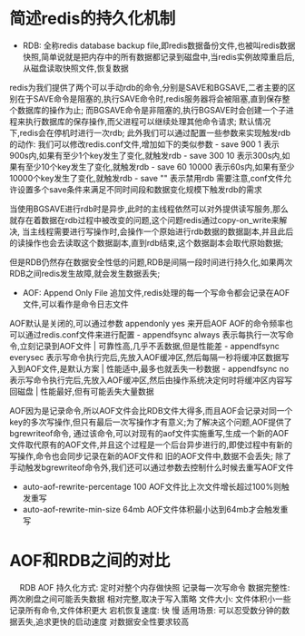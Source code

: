 # 简述redis的持久化机制
  - RDB: 全称redis database backup file,即redis数据备份文件,也被叫redis数据快照,简单说就是把内存中的所有数据都记录到磁盘中,当redis实例故障重启后,从磁盘读取快照文件,恢复数据

  redis为我们提供了两个可以手动rdb的命令,分别是SAVE和BGSAVE,二者主要的区别在于SAVE命令是阻塞的,执行SAVE命令时,redis服务器将会被阻塞,直到保存整个数据库的操作为止;
  而BGSAVE命令是非阻塞的,执行BGSAVE时会创建一个子进程来执行数据库的保存操作,而父进程可以继续处理其他命令请求;
  默认情况下,redis会在停机时进行一次rdb;
  此外我们可以通过配置一些参数来实现触发rdb的动作:
    我们可以修改redis.conf文件,增加如下的类似参数
    - save 900 1        表示900s内,如果有至少1个key发生了变化,就触发rdb
    - save 300 10       表示300s内,如果有至少10个key发生了变化,就触发rdb
    - save 60 10000     表示60s内,如果有至少10000个key发生了变化,就触发rdb
    - save ""           表示禁用rdb
    需要注意,conf文件允许设置多个save条件来满足不同时间段和数据变化规模下触发rdb的需求
  
  当使用BGSAVE进行rdb时是异步,此时的主线程依然可以对外提供读写服务,那么就存在着数据在rdb过程中被改变的问题,这个问题redis通过copy-on_write来解决,
当主线程需要进行写操作时,会操作一个原始进行rdb数据的数据副本,并且此后的读操作也会去读取这个数据副本,直到rdb结束,这个数据副本会取代原始数据;

  但是RDB仍然存在数据安全性低的问题,RDB是间隔一段时间进行持久化,如果两次RDB之间redis发生故障,就会发生数据丢失;
  
  - AOF: Append Only File 追加文件,redis处理的每一个写命令都会记录在AOF文件,可以看作是命令日志文件

  AOF默认是关闭的,可以通过参数 appendonly yes 来开启AOF
  AOF的命令频率也可以通过redis.conf文件来进行配置
    - appendfsync always      表示每执行一次写命令,立刻记录到AOF文件 | 可靠性高,几乎不丢数据,但是性能差
    - appendfsync everysec    表示写命令执行完后,先放入AOF缓冲区,然后每隔一秒将缓冲区数据写入到AOF文件,是默认方案 | 性能适中,最多也就丢失一秒数据
    - appendfsync no          表示写命令执行完后,先放入AOF缓冲区,然后由操作系统决定何时将缓冲区内容写回磁盘 | 性能最好,但有可能丢失大量数据
  
  AOF因为是记录命令,所以AOF文件会比RDB文件大得多,而且AOF会记录对同一个key的多次写操作,但只有最后一次写操作才有意义;为了解决这个问题,AOF提供了bgrewriteof命令,
通过该命令,可以对现有的aof文件实施重写,生成一个新的AOF文件取代原有的AOF文件,并且这个过程是一个后台异步进行的,即使过程中有新的写操作,命令也会同步记录在新的AOF文件和
旧的AOF文件中,数据不会丢失;
  除了手动触发bgrewriteof命令外,我们还可以通过参数去控制什么时候去重写AOF文件
  - auto-aof-rewrite-percentage 100   AOF文件比上次文件增长超过100%则触发重写
  - auto-aof-rewrite-min-size 64mb    AOF文件体积最小达到64mb才会触发重写


# AOF和RDB之间的对比
　
              RDB                                         AOF
持久化方式:    定时对整个内存做快照                        记录每一次写命令
数据完整性:    两次刷盘之间可能丢失数据                     相对完整,取决于写入策略
文件大小:      文件体积小一些                             记录所有命令,文件体积更大
宕机恢复速度:    快                                        慢
适用场景:     可以忍受数分钟的数据丢失,追求更快的启动速度       对数据安全性要求较高